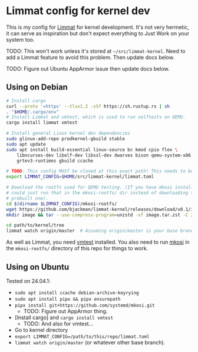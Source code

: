 # Limmat config for kernel dev

This is my config for [Limmat](https://github.com/bjackman/limmat) for kernel
development. It's not very hermetic, it can serve as inspiration but don't expect
everything to Just Work on your system too.

TODO: This won't work unless it's stored at `~/src/limmat-kernel`. Need to add a
Limmat feature to avoid this problem. Then update docs below.

TODO: Figure out Ubuntu AppArmor issue then update docs below.

## Using on Debian

```sh
# Install cargo
curl --proto '=https' --tlsv1.2 -sSf https://sh.rustup.rs | sh
. "$HOME/.cargo/env"
# Install Limmat and vmtest, which is used to run selftests on QEMU.
cargo install limmat vmtest

# Install general Linux kernel dev dependencies
sudo glinux-add-repo prodkernel-gbuild stable
sudo apt update
sudo apt install build-essential linux-source bc kmod cpio flex \
    libncurses-dev libelf-dev libssl-dev dwarves bison qemu-system-x86 \
    grtev3-runtimes gbuild ccache

# TODO: This config MUST be cloned at this exact path! This needs to be fixed.
export LIMMAT_CONFIG=$HOME/src/limmat-kernel/limmat.toml

# Download the rootfs used for QEMU testing. (If you have mkosi installed, you
# could just run that in the mkosi-rootfs/ dir instead of downloading the
# prebuilt one).
cd $(dirname $LIMMAT_CONFIG)/mkosi-rootfs/
wget https://github.com/bjackman/limmat-kernel/releases/download/v0.1/image.tar.zst
mkdir image && tar --use-compress-program=unzstd -xf image.tar.zst -C image

cd path/to/kernel/tree
limmat watch origin/master  # Assuming origin/master is your base branch.
```

As well as Limmat, you need [vmtest](https://github.com/danobi/vmtest)
installed. You also need to run [mkosi](https://github.com/systemd/mkosi) in the
`mkosi-rootfs/` directory of this repo for things to work.

## Using on Ubuntu

Tested on 24.04.1:

- `sudo apt install ccache debian-archive-keyrying`
- `sudo apt install pipx && pipx ensurepath`
- `pipx install git+https://github.com/systemd/mkosi.git`
    - TODO: Figure out AppArmor thing.
- [Install cargo] and `cargo install vmtest`
    - TODO: And also for vmtest...
- Go to kernel directory
- `export LIMMAT_CONFIG=/path/to/this/repo/limmat.toml`
- `limmat watch origin/master` (or whatever other base branch).